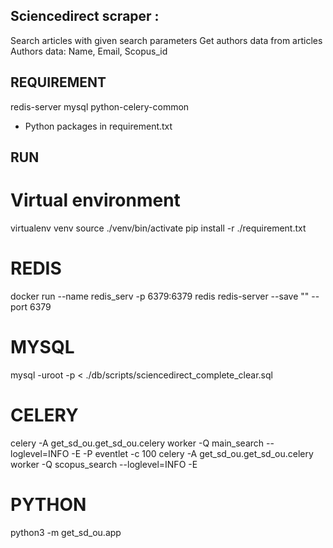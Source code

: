 ## Sciencedirect scraper :

Search articles with given search parameters
Get authors data from articles
Authors data: Name, Email, Scopus_id


## REQUIREMENT

redis-server
mysql
python-celery-common
+ Python packages in requirement.txt

## RUN

# Virtual environment
virtualenv venv
source ./venv/bin/activate
pip install -r ./requirement.txt
# REDIS
docker run --name redis_serv -p 6379:6379 redis redis-server --save "" --port 6379

# MYSQL
mysql -uroot -p < ./db/scripts/sciencedirect_complete_clear.sql 

# CELERY
celery -A get_sd_ou.get_sd_ou.celery worker -Q main_search --loglevel=INFO -E -P eventlet -c 100
celery -A get_sd_ou.get_sd_ou.celery worker -Q scopus_search --loglevel=INFO -E

# PYTHON
python3 -m get_sd_ou.app
